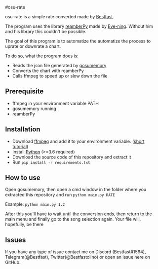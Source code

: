 #osu-rate

osu-rate is a simple  rate converted made by [Bestfast](https://github.com/Bestfast).

The program uses the library [reamberPy](https://github.com/Eve-ning/reamberPy) made by [Eve-ning](https://github.com/Eve-ning). Without him and his library this couldn't be possible.

The goal of this program is to automatize the automatize the process to uprate or downrate a chart.

To do so, what the program does is:

- Reads the json file generated by [gosumemory](https://github.com/l3lackShark/gosumemory)
- Converts the chart with reamberPy
- Calls ffmpeg to speed up or slow down the file

## Prerequisite
- ffmpeg in your environment variable PATH
- gosumemory running
- reamberPy 

## Installation
- Download [ffmpeg](https://github.com/BtbN/FFmpeg-Builds/releases/latest) and add it to your environment variable. ([short tutorial](https://helpdeskgeek.com/windows-10/add-windows-path-environment-variable/))
- Install [Python](https://www.python.org/downloads/) (>=3.6 required)
- Download the source code of this repository and extract it
- Run ``pip install -r requirements.txt``

## How to use
Open gosumemory, then open a cmd window in the folder where you extracted this repository and run ``python main.py RATE``

Example: ``python main.py 1.2``

After this you'll have to wait until the conversion ends, then return to the main menu and finally go to the song selection again. Your file will, hopefully, be there

## Issues
If you have any type of issue contact me on Discord (Bestfast#1564), Telegram(@Bestfast), Twitter(@Bestfastolino) or open an issue here on GitHub.